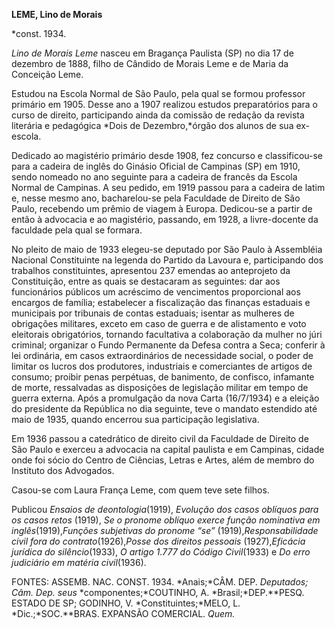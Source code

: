 **LEME, Lino de Morais**

\*const. 1934.

*Lino de Morais Leme* nasceu em Bragança Paulista (SP) no dia 17 de
dezembro de 1888, filho de Cândido de Morais Leme e de Maria da
Conceição Leme.

Estudou na Escola Normal de São Paulo, pela qual se formou professor
primário em 1905. Desse ano a 1907 realizou estudos preparatórios para o
curso de direito, participando ainda da comissão de redação da revista
literária e pedagógica *Dois de Dezembro,*órgão dos alunos de sua
ex-escola.

Dedicado ao magistério primário desde 1908, fez concurso e
classificou-se para a cadeira de inglês do Ginásio Oficial de Campinas
(SP) em 1910, sendo nomeado no ano seguinte para a cadeira de francês da
Escola Normal de Campinas. A seu pedido, em 1919 passou para a cadeira
de latim e, nesse mesmo ano, bacharelou-se pela Faculdade de Direito de
São Paulo, recebendo um prêmio de viagem à Europa. Dedicou-se a partir
de então à advocacia e ao magistério, passando, em 1928, a livre-docente
da faculdade pela qual se formara.

No pleito de maio de 1933 elegeu-se deputado por São Paulo à Assembléia
Nacional Constituinte na legenda do Partido da Lavoura e, participando
dos trabalhos constituintes, apresentou 237 emendas ao anteprojeto da
Constituição, entre as quais se destacaram as seguintes: dar aos
funcionários públicos um acréscimo de vencimentos proporcional aos
encargos de família; estabelecer a fiscalização das finanças estaduais e
municipais por tribunais de contas estaduais; isentar as mulheres de
obrigações militares, exceto em caso de guerra e de alistamento e voto
eleitorais obrigatórios, tornando facultativa a colaboração da mulher no
júri criminal; organizar o Fundo Permanente da Defesa contra a Seca;
conferir à lei ordinária, em casos extraordinários de necessidade
social, o poder de limitar os lucros dos produtores, industriais e
comerciantes de artigos de consumo; proibir penas perpétuas, de
banimento, de confisco, infamante de morte, ressalvadas as disposições
de legislação militar em tempo de guerra externa. Após a promulgação da
nova Carta (16/7/1934) e a eleição do presidente da República no dia
seguinte, teve o mandato estendido até maio de 1935, quando encerrou sua
participação legislativa.

Em 1936 passou a catedrático de direito civil da Faculdade de Direito de
São Paulo e exerceu a advocacia na capital paulista e em Campinas,
cidade onde foi sócio do Centro de Ciências, Letras e Artes, além de
membro do Instituto dos Advogados.

Casou-se com Laura França Leme, com quem teve sete filhos.

Publicou *Ensaios de deontologia*(1919), *Evolução dos casos oblíquos
para os casos retos* (1919), *Se o pronome oblíquo exerce função
nominativa em inglês*(1919),*Funções* *subjetivas do pronome “se”*
(1919),*Responsabilidade civil fora do contrato*(1926),*Posse* *dos
direitos pessoais* (1927),*Eficácia jurídica* *do silêncio*(1933), *O
artigo 1.777 do Código* *Civil*(1933) e *Do erro judiciário em matéria*
*civil*(1936).

FONTES: ASSEMB. NAC. CONST. 1934. *Anais;*CÂM. DEP. *Deputados; Câm.
Dep. seus* *componentes;*COUTINHO, A. *Brasil;*DEP.**PESQ. ESTADO DE SP;
GODINHO, V. *Constituintes;*MELO, L. *Dic.;*SOC.**BRAS. EXPANSÃO
COMERCIAL. *Quem.*

 
